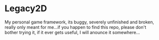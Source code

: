 Legacy2D
========

My personal game framework, its buggy, severely unfinished and broken, really only meant for me...if you happen to find this repo, 
please don't bother trying it, if it ever gets useful, I will anounce it somewhere...